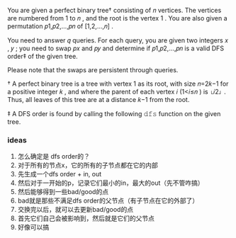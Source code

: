 You are given a perfect binary tree†
 consisting of 𝑛
 vertices. The vertices are numbered from 1
 to 𝑛
, and the root is the vertex 1
. You are also given a permutation 𝑝1,𝑝2,…,𝑝𝑛
 of [1,2,…,𝑛]
.

You need to answer 𝑞
 queries. For each query, you are given two integers 𝑥
, 𝑦
; you need to swap 𝑝𝑥
 and 𝑝𝑦
 and determine if 𝑝1,𝑝2,…,𝑝𝑛
 is a valid DFS order‡
 of the given tree.

Please note that the swaps are persistent through queries.

†
 A perfect binary tree is a tree with vertex 1
 as its root, with size 𝑛=2𝑘−1
 for a positive integer 𝑘
, and where the parent of each vertex 𝑖
 (1<𝑖≤𝑛
) is ⌊𝑖2⌋
. Thus, all leaves of this tree are at a distance 𝑘−1
 from the root.

‡
 A DFS order is found by calling the following 𝚍𝚏𝚜
 function on the given tree.

 ### ideas
 1. 怎么确定是 dfs order的？
 2. 对于所有的节点x，它的所有的子节点都在它的内部
 3. 先生成一个dfs order + in, out
 4. 然后对于一开始的p，记录它们最小的in，最大的out（先不管咋搞）
 5. 然后能够得到一些bad/good的点
 6. bad就是那些不满足dfs order的父节点（有子节点在它的外部了）
 7. 交换完以后，就可以去更新bad/good的点
 8. 首先它们自己会被影响到，然后就是它们的父节点
 9. 好像可以搞